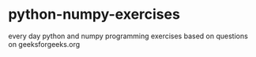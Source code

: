 # python-numpy-exercises
every day python and numpy programming exercises based on questions on geeksforgeeks.org
